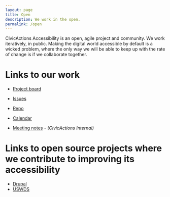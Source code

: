 ```yaml
---
layout: page
title: Open
description: We work in the open.
permalink: /open
---
```


CivicActions Accessibility is an open, agile project and community. We work iteratively, in public. Making the digital world accessible by default is a wicked problem, where the only way we will be able to keep up with the rate of change is if we collaborate together. 

# Links to our work
* [Project board](https://github.com/CivicActions/accessibility/projects/1)
* [Issues](https://github.com/CivicActions/accessibility/issues)
* [Repo](https://github.com/civicactions/accessibility)
* [Calendar](calendar)

* [Meeting notes](https://docs.google.com/document/d/1y2yGcxsjEmmr4627nf3O2aGqmIkJrkgcbjRKAz9jSMI/edit?usp=sharing) - <i>(CivicActions Internal)</i>

# Links to open source projects where we contribute to improving its accessibility
* [Drupal](https://www.drupal.org/project/issues/search/drupal?issue_tags=accessibility)
* [USWDS](https://github.com/uswds/uswds/issues?q=is%3Aissue+label%3A%22topic%3A+accessibility%22)
